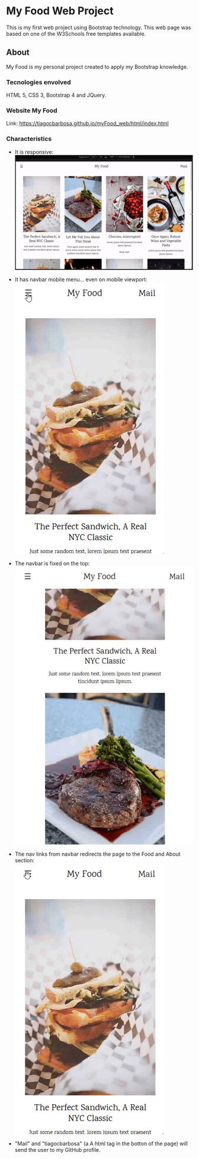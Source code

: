 # My Food Web Project

This is my first web project using Bootstrap technology. This web page was based on one of the W3Schools free templates available.

## About

My Food is my personal project created to apply my Bootstrap knowledge.

### Tecnologies envolved
HTML 5, CSS 3, Bootstrap 4 and JQuery.

### Website My Food
Link: https://tiagocbarbosa.github.io/myFood_web/html/index.html

### Characteristics

* It is responsive:  
<kbd><img src="readMeFiles/responsive.gif" />

* It has navbar mobile menu... even on mobile viewport:  
<kbd><img src="readMeFiles/mobileNavbar.gif" />

* The navbar is fixed on the top:  
<kbd><img src="readMeFiles/fixedNavbar.gif" />

* The nav links from navbar redirects the page to the Food and About section:  
<kbd><img src="readMeFiles/redirection.gif" />

* "Mail" and "tiagocbarbosa" (a A html tag in the botton of the page) will send the user to my GitHub profile.
